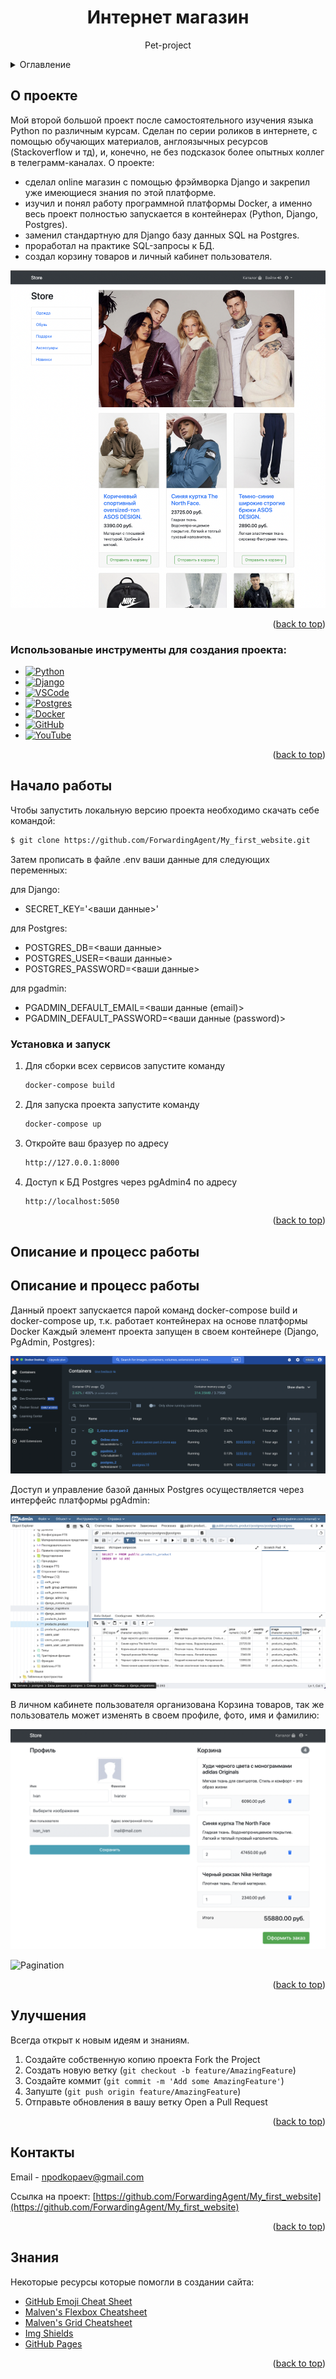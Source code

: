 <!-- Improved compatibility of back to top link: See: https://github.com/othneildrew/Best-README-Template/pull/73 -->
<a name="readme-top"></a>
<!-- PROJECT LOGO -->
<div align="center">
  <h1 align="center">Интернет магазин</h1>
  <p align="center">
    Pet-project
      </p>
</div>

<!-- TABLE OF CONTENTS -->
<details>
  <summary>Оглавление</summary>
  <ol>
    <li>
      <a href="#О-проекте">О Проекте</a>
      <ul>
        <li><a href="#Использованые-инструменты-для-создания-проекта">Инструменты проекта</a></li>
      </ul>
    </li>
    <li>
      <a href="#Начало-работы">Начало работы</a>
      <ul>
        <li><a href="#Установка-и-запуск">Установка и запуск</a></li>
      </ul>
    </li>
    <li><a href="#Описание-и-процесс-работы">Описание и процесс работы</a></li>
    <li><a href="#Улучшения">Улучшения</a></li>
    <li><a href="#Контакты">Контакты</a></li>
    <li><a href="#Знания">Знания</a></li>
  </ol>
</details>



<!-- ABOUT THE PROJECT -->
## О проекте


Мой второй большой проект после самостоятельного изучения языка Python по различным курсам. 
Сделан по серии роликов в интернете, с помощью обучающих материалов, англоязычных ресурсов (Stackoverflow и тд), и, конечно, не без подсказок более опытных коллег в телеграмм-каналах. 
О проекте:
- сделал online магазин с помощью фрэймворка Django и закрепил уже имеющиеся знания по этой платформе.
- изучил и понял работу программной платформы Docker, а именно весь проект полностью запускается в контейнерах (Python, Django, Postgres).
- заменил стандартную для Django базу данных SQL на Postgres.
- проработал на практике SQL-запросы к БД.
- создал корзину товаров и личный кабинет пользователя.

![Main_page](readme-assets/Main_page.png)

<p align="right">(<a href="#readme-top">back to top</a>)</p>

<!-- ### Built With -->

### Использованые инструменты для создания проекта:

* [![Python][Python.py]][Python-url]
* [![Django][Django.dj]][Django-url]
* [![VSCode][VSCode.vsc]][VSCode-url]
* [![Postgres][Postgres.psg]][Postgres-url]
* [![Docker][Docker.dkr]][Docker-url]
* [![GitHub][GitHub.gth]][GitHub-url]
* [![YouTube][YouTube.yt]][YouTube-url]


<p align="right">(<a href="#readme-top">back to top</a>)</p>



<!-- GETTING STARTED -->
## Начало работы

Чтобы запустить локальную версию проекта необходимо скачать себе командой:
   ```sh
$ git clone https://github.com/ForwardingAgent/My_first_website.git
   ```
Затем прописать в файле .env ваши данные для следующих переменных:

для Django:
- SECRET_KEY='<ваши данные>'

для Postgres:
- POSTGRES_DB=<ваши данные>
- POSTGRES_USER=<ваши данные>
- POSTGRES_PASSWORD=<ваши данные>
  
для pgadmin:
- PGADMIN_DEFAULT_EMAIL=<ваши данные (email)>
- PGADMIN_DEFAULT_PASSWORD=<ваши данные (password)>

### Установка и запуск

1. Для сборки всех сервисов запустите команду
   ```sh
   docker-compose build
    ```
2. Для запуска проекта запустите команду
   ```sh
   docker-compose up
    ```
3. Откройте ваш бразуер по адресу
   ```sh
   http://127.0.0.1:8000
   ```
4. Доступ к БД Postgres через pgAdmin4 по адресу
   ```sh
   http://localhost:5050
   ```


<p align="right">(<a href="#readme-top">back to top</a>)</p>



<!-- USAGE EXAMPLES -->
## Описание и процесс работы

## Описание и процесс работы
Данный проект запускается парой команд docker-compose build и docker-compose up, т.к. работает контейнерах на основе платформы Docker
Каждый элемент проекта запущен в своем контейнере (Django, PgAdmin, Postgres):

![Docker](readme-assets/Docker.png)


Доступ и управление базой данных Postgres осуществляется через интерфейс платформы pgAdmin:


![pgAdmin](readme-assets/pgAdmin.png)


В личном кабинете пользователя организована Корзина товаров, так же пользователь может изменять в своем профиле, фото, имя и фамилию:

![Basket](readme-assets/Basket.png)


![Pagination](readme-assets/Pagination.gif)

<p align="right">(<a href="#readme-top">back to top</a>)</p>


<!-- CONTRIBUTING -->
## Улучшения

Всегда открыт к новым идеям и знаниям.

1. Создайте собственную копию проекта Fork the Project
2. Создать новую ветку (`git checkout -b feature/AmazingFeature`)
3. Создайте коммит (`git commit -m 'Add some AmazingFeature'`)
4. Запуште (`git push origin feature/AmazingFeature`)
5. Отправьте обновления в вашу ветку Open a Pull Request

<p align="right">(<a href="#readme-top">back to top</a>)</p>


<!-- CONTACT -->
## Контакты

Email - npodkopaev@gmail.com

Ссылка на проект: [https://github.com/ForwardingAgent/My_first_website](https://github.com/ForwardingAgent/My_first_website)

<p align="right">(<a href="#readme-top">back to top</a>)</p>



<!-- ACKNOWLEDGMENTS -->
## Знания

Некоторые ресурсы которые помогли в создании сайта:

* [GitHub Emoji Cheat Sheet](https://www.webpagefx.com/tools/emoji-cheat-sheet)
* [Malven's Flexbox Cheatsheet](https://flexbox.malven.co/)
* [Malven's Grid Cheatsheet](https://grid.malven.co/)
* [Img Shields](https://shields.io)
* [GitHub Pages](https://pages.github.com)


<p align="right">(<a href="#readme-top">back to top</a>)</p>



<!-- MARKDOWN LINKS & IMAGES -->
<!-- https://www.markdownguide.org/basic-syntax/#reference-style-links -->
[contributors-shield]: https://img.shields.io/github/contributors/othneildrew/Best-README-Template.svg?style=for-the-badge
[contributors-url]: https://github.com/othneildrew/Best-README-Template/graphs/contributors
[forks-shield]: https://img.shields.io/github/forks/othneildrew/Best-README-Template.svg?style=for-the-badge
[forks-url]: https://github.com/othneildrew/Best-README-Template/network/members
[stars-shield]: https://img.shields.io/github/stars/othneildrew/Best-README-Template.svg?style=for-the-badge
[stars-url]: https://github.com/othneildrew/Best-README-Template/stargazers
[issues-shield]: https://img.shields.io/github/issues/othneildrew/Best-README-Template.svg?style=for-the-badge
[issues-url]: https://github.com/othneildrew/Best-README-Template/issues
[license-shield]: https://img.shields.io/github/license/othneildrew/Best-README-Template.svg?style=for-the-badge
[license-url]: https://github.com/othneildrew/Best-README-Template/blob/master/LICENSE.txt
[linkedin-shield]: https://img.shields.io/badge/-LinkedIn-black.svg?style=for-the-badge&logo=linkedin&colorB=555
[linkedin-url]: https://linkedin.com/in/othneildrew



[product-screenshot]: images/screenshot.png
[VSCode.vsc]: https://img.shields.io/badge/Visual%20Studio%20Code-0078d7.svg?style=for-the-badge&logo=visual-studio-code&logoColor=white
[VSCode-url]: https://code.visualstudio.com

[Python.py]: https://img.shields.io/badge/python-3670A0?style=for-the-badge&logo=python&logoColor=ffdd54
[Python-url]: https://www.python.org

[Django.dj]: https://img.shields.io/badge/django-%23092E20.svg?style=for-the-badge&logo=django&logoColor=white
[Django-url]: https://www.djangoproject.com


[Sqlite.sq]: https://img.shields.io/badge/sqlite-%2307405e.svg?style=for-the-badge&logo=sqlite&logoColor=white
[Sqlite-url]: https://www.sqlite.org/index.html

[YouTube.yt]: https://img.shields.io/badge/YouTube-%23FF0000.svg?style=for-the-badge&logo=YouTube&logoColor=white
[YouTube-url]: https://www.youtube.com

[Postgres.psg]: https://img.shields.io/badge/postgres-%23316192.svg?style=for-the-badge&logo=postgresql&logoColor=white
[Postgres-url]: https://www.postgresql.org

[Redis.rds]: https://img.shields.io/badge/redis-%23DD0031.svg?style=for-the-badge&logo=redis&logoColor=white
[Redis-url]: https://redis.io

[Docker.dkr]: https://img.shields.io/badge/docker-%230db7ed.svg?style=for-the-badge&logo=docker&logoColor=white
[Docker-url]: https://www.docker.com

[GitHub.gth]: https://img.shields.io/badge/github-%23121011.svg?style=for-the-badge&logo=github&logoColor=white
[GitHub-url]: https://github.com


[Svelte.dev]: https://img.shields.io/badge/Svelte-4A4A55?style=for-the-badge&logo=svelte&logoColor=FF3E00
[Svelte-url]: https://svelte.dev/
[Laravel.com]: https://img.shields.io/badge/Laravel-FF2D20?style=for-the-badge&logo=laravel&logoColor=white
[Laravel-url]: https://laravel.com
[Bootstrap.com]: https://img.shields.io/badge/Bootstrap-563D7C?style=for-the-badge&logo=bootstrap&logoColor=white
[Bootstrap-url]: https://getbootstrap.com
[JQuery.com]: https://img.shields.io/badge/jQuery-0769AD?style=for-the-badge&logo=jquery&logoColor=white
[JQuery-url]: https://jquery.com 


